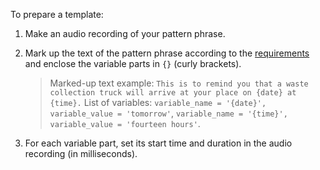 To prepare a template:

1. Make an audio recording of your pattern phrase.
1. Mark up the text of the pattern phrase according to the [requirements](../../speechkit/tts/templates.md#requirements-text) and enclose the variable parts in `{}` (curly brackets).

    > Marked-up text example: `This is to remind you that a waste collection truck will arrive at your place on {date} at {time}.`
    > List of variables: `variable_name = '{date}', variable_value = 'tomorrow'`, `variable_name = '{time}', variable_value = 'fourteen hours'`.

1. For each variable part, set its start time and duration in the audio recording (in milliseconds).
